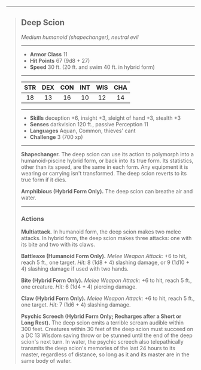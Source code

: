 ***
> ## Deep Scion
> *Medium humanoid (shapechanger), neutral evil*
> 
> ***
> 
> - **Armor Class** 11
> - **Hit Points** 67 (9d8 + 27)
> - **Speed** 30 ft. (20 ft. and swim 40 ft. in hybrid form)
> 
> ***
> 
> |STR|DEX|CON|INT|WIS|CHA|
> |:---:|:---:|:---:|:---:|:---:|:---:|
> |18|13|16|10|12|14|
> 
> ***
> 
> - **Skills** deception +6, insight +3, sleight of hand +3, stealth +3
> - **Senses** darkvision 120 ft., passive Perception 11
> - **Languages** Aquan, Common, thieves' cant
> - **Challenge** 3 (700 xp)
> 
> ***
> 
> **Shapechanger.** The deep scion can use its action to polymorph into a humanoid-piscine hybrid form, or back into its true form. Its statistics, other than its speed, are the same in each form. Any equipment it is wearing or carrying isn't transformed. The deep scion reverts to its true form if it dies.
> 
> **Amphibious (Hybrid Form Only).** The deep scion can breathe air and water.
> 
> ***
> 
> ### Actions
> **Multiattack.** In humanoid form, the deep scion makes two melee attacks. In hybrid form, the deep scion makes three attacks: one with its bite and two with its claws.
> 
> **Battleaxe (Humanoid Form Only).** *Melee Weapon Attack:* +6 to hit, reach 5 ft., one target. *Hit:* 8 (1d8 + 4) slashing damage, or 9 (1d10 + 4) slashing damage if used with two hands.
> 
> **Bite (Hybrid Form Only).** *Melee Weapon Attack:* +6 to hit, reach 5 ft., one creature. *Hit:* 6 (1d4 + 4) piercing damage.
> 
> **Claw (Hybrid Form Only).** *Melee Weapon Attack:* +6 to hit, reach 5 ft., one target. *Hit:* 7 (1d6 + 4) slashing damage.
> 
> **Psychic Screech (Hybrid Form Only; Recharges after a Short or Long Rest).** The deep scion emits a terrible scream audible within 300 feet. Creatures within 30 feet of the deep scion must succeed on a DC 13 Wisdom saving throw or be stunned until the end of the deep scion's next turn. In water, the psychic screech also telepathically transmits the deep scion's memories of the last 24 hours to its master, regardless of distance, so long as it and its master are in the same body of water.